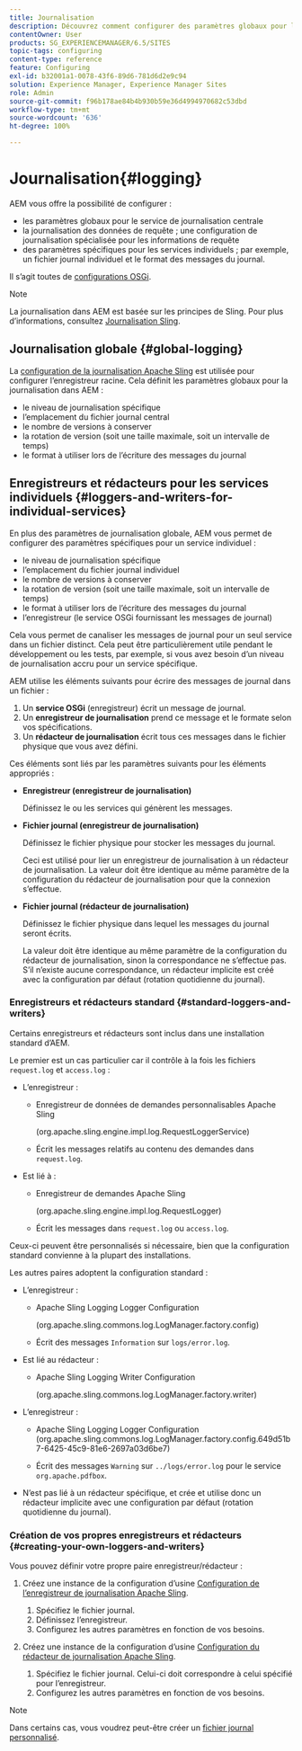 ```yaml
---
title: Journalisation
description: Découvrez comment configurer des paramètres globaux pour le service de journalisation centrale, des paramètres spécifiques pour les services individuels ou comment demander la journalisation des données.
contentOwner: User
products: SG_EXPERIENCEMANAGER/6.5/SITES
topic-tags: configuring
content-type: reference
feature: Configuring
exl-id: b32001a1-0078-43f6-89d6-781d6d2e9c94
solution: Experience Manager, Experience Manager Sites
role: Admin
source-git-commit: f96b178ae84b4b930b59e36d4994970682c53dbd
workflow-type: tm+mt
source-wordcount: '636'
ht-degree: 100%

---
```


# Journalisation{#logging}

AEM vous offre la possibilité de configurer :

* les paramètres globaux pour le service de journalisation centrale
* la journalisation des données de requête ; une configuration de journalisation spécialisée pour les informations de requête
* des paramètres spécifiques pour les services individuels ; par exemple, un fichier journal individuel et le format des messages du journal.

Il s’agit toutes de [configurations OSGi](/help/sites-deploying/configuring-osgi.md).

>[!NOTE]
>
>La journalisation dans AEM est basée sur les principes de Sling. Pour plus d’informations, consultez [Journalisation Sling](https://sling.apache.org/site/logging.html).

## Journalisation globale {#global-logging}

La [configuration de la journalisation Apache Sling](/help/sites-deploying/osgi-configuration-settings.md) est utilisée pour configurer l’enregistreur racine. Cela définit les paramètres globaux pour la journalisation dans AEM :

* le niveau de journalisation spécifique
* l’emplacement du fichier journal central
* le nombre de versions à conserver
* la rotation de version (soit une taille maximale, soit un intervalle de temps)
* le format à utiliser lors de l’écriture des messages du journal

## Enregistreurs et rédacteurs pour les services individuels {#loggers-and-writers-for-individual-services}

En plus des paramètres de journalisation globale, AEM vous permet de configurer des paramètres spécifiques pour un service individuel :

* le niveau de journalisation spécifique
* l’emplacement du fichier journal individuel
* le nombre de versions à conserver
* la rotation de version (soit une taille maximale, soit un intervalle de temps) 
* le format à utiliser lors de l’écriture des messages du journal
* l’enregistreur (le service OSGi fournissant les messages de journal)

Cela vous permet de canaliser les messages de journal pour un seul service dans un fichier distinct. Cela peut être particulièrement utile pendant le développement ou les tests, par exemple, si vous avez besoin d’un niveau de journalisation accru pour un service spécifique.

AEM utilise les éléments suivants pour écrire des messages de journal dans un fichier :

1. Un **service OSGi** (enregistreur) écrit un message de journal.
1. Un **enregistreur de journalisation** prend ce message et le formate selon vos spécifications.
1. Un **rédacteur de journalisation** écrit tous ces messages dans le fichier physique que vous avez défini.

Ces éléments sont liés par les paramètres suivants pour les éléments appropriés :

* **Enregistreur (enregistreur de journalisation)**

  Définissez le ou les services qui génèrent les messages.

* **Fichier journal (enregistreur de journalisation)**

  Définissez le fichier physique pour stocker les messages du journal.

  Ceci est utilisé pour lier un enregistreur de journalisation à un rédacteur de journalisation. La valeur doit être identique au même paramètre de la configuration du rédacteur de journalisation pour que la connexion s’effectue.

* **Fichier journal (rédacteur de journalisation)**

  Définissez le fichier physique dans lequel les messages du journal seront écrits.

  La valeur doit être identique au même paramètre de la configuration du rédacteur de journalisation, sinon la correspondance ne s’effectue pas. S’il n’existe aucune correspondance, un rédacteur implicite est créé avec la configuration par défaut (rotation quotidienne du journal).

### Enregistreurs et rédacteurs standard {#standard-loggers-and-writers}

Certains enregistreurs et rédacteurs sont inclus dans une installation standard d’AEM.

Le premier est un cas particulier car il contrôle à la fois les fichiers `request.log` et `access.log` :

* L’enregistreur :

   * Enregistreur de données de demandes personnalisables Apache Sling

     (org.apache.sling.engine.impl.log.RequestLoggerService)

   * Écrit les messages relatifs au contenu des demandes dans `request.log`.

* Est lié à :

   * Enregistreur de demandes Apache Sling

     (org.apache.sling.engine.impl.log.RequestLogger)

   * Écrit les messages dans `request.log` ou `access.log`.

Ceux-ci peuvent être personnalisés si nécessaire, bien que la configuration standard convienne à la plupart des installations.

Les autres paires adoptent la configuration standard :

* L’enregistreur :

   * Apache Sling Logging Logger Configuration

     (org.apache.sling.commons.log.LogManager.factory.config)

   * Écrit des messages `Information` sur `logs/error.log`.

* Est lié au rédacteur :

   * Apache Sling Logging Writer Configuration

     (org.apache.sling.commons.log.LogManager.factory.writer)

* L’enregistreur :

   * Apache Sling Logging Logger Configuration (org.apache.sling.commons.log.LogManager.factory.config.649d51b7-6425-45c9-81e6-2697a03d6be7)

   * Écrit des messages `Warning` sur `../logs/error.log` pour le service `org.apache.pdfbox`.

* N’est pas lié à un rédacteur spécifique, et crée et utilise donc un rédacteur implicite avec une configuration par défaut (rotation quotidienne du journal).

### Création de vos propres enregistreurs et rédacteurs {#creating-your-own-loggers-and-writers}

Vous pouvez définir votre propre paire enregistreur/rédacteur :

1. Créez une instance de la configuration d’usine [Configuration de l’enregistreur de journalisation Apache Sling](/help/sites-deploying/osgi-configuration-settings.md).

   1. Spécifiez le fichier journal.
   1. Définissez l’enregistreur.
   1. Configurez les autres paramètres en fonction de vos besoins.

1. Créez une instance de la configuration d’usine [Configuration du rédacteur de journalisation Apache Sling](/help/sites-deploying/osgi-configuration-settings.md).

   1. Spécifiez le fichier journal. Celui-ci doit correspondre à celui spécifié pour l’enregistreur.
   1. Configurez les autres paramètres en fonction de vos besoins.

>[!NOTE]
>
>Dans certains cas, vous voudrez peut-être créer un [fichier journal personnalisé](/help/sites-deploying/monitoring-and-maintaining.md#create-a-custom-log-file).
